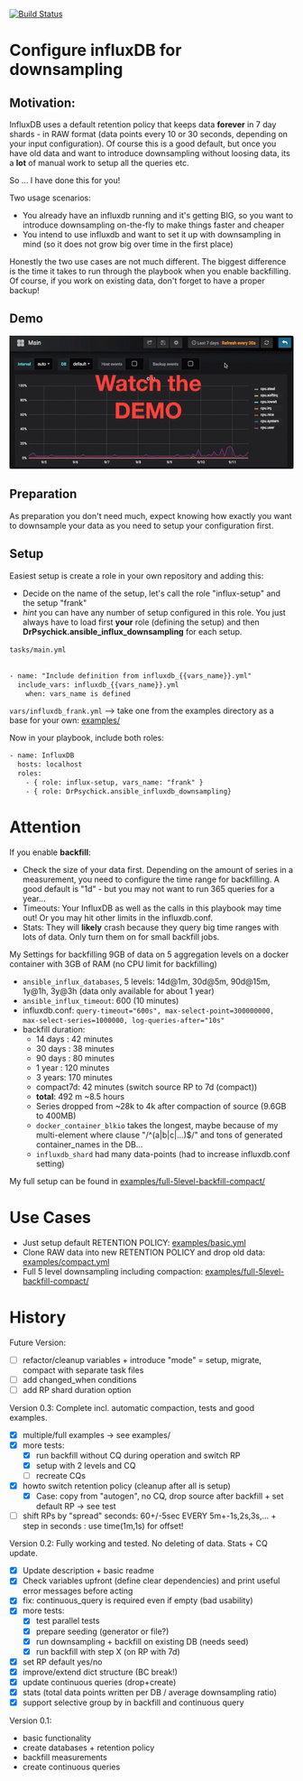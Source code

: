 [![Build Status](https://travis-ci.org/DrPsychick/ansible-influx-downsampling.svg?branch=master)](https://travis-ci.org/DrPsychick/ansible-influx-downsampling)

Configure influxDB for downsampling
===================================

Motivation:
-----------
InfluxDB uses a default retention policy that keeps data **forever** in 7 day shards - in RAW format (data points every 10 or 30 seconds, depending on your input configuration).
Of course this is a good default, but once you have old data and want to introduce downsampling without loosing data, its a **lot** of manual work to setup all the queries etc.

So ... I have done this for you!

Two usage scenarios:
* You already have an influxdb running and it's getting BIG, so you want to introduce downsampling on-the-fly to make things faster and cheaper
* You intend to use influxdb and want to set it up with downsampling in mind (so it does not grow big over time in the first place)

Honestly the two use cases are not much different. The biggest difference is the time it takes to run through the playbook when you enable backfilling. Of course, if you work on existing data, don't forget to have a proper backup!

Demo
----

[![Watch the demo](examples/ansible_influx_downsampling-demo.png)](examples/ansible_influx_downsampling-demo.mp4)


Preparation
-----------
As preparation you don't need much, expect knowing how exactly you want to downsample your data as you need to setup your configuration first.

Setup
-----

Easiest setup is create a role in your own repository and adding this:
* Decide on the name of the setup, let's call the role "influx-setup" and the setup "frank"
* *hint* you can have any number of setup configured in this role. You just always have to load first **your** role (defining the setup) and then **DrPsychick.ansible_influx_downsampling** for each setup.

`tasks/main.yml`
```---

- name: "Include definition from influxdb_{{vars_name}}.yml"
  include_vars: influxdb_{{vars_name}}.yml
    when: vars_name is defined
```

`vars/influxdb_frank.yml`
--> take one from the examples directory as a base for your own: [examples/](examples/)

Now in your playbook, include both roles:
```
- name: InfluxDB 
  hosts: localhost
  roles: 
    - { role: influx-setup, vars_name: "frank" }
    - { role: DrPsychick.ansible_influxdb_downsampling}
```


Attention
=========
If you enable **backfill**:
* Check the size of your data first. Depending on the amount of series in a measurement, you need to configure the time range for backfilling. A good default is "1d" - but you may not want to run 365 queries for a year...
* Timeouts: Your InfluxDB as well as the calls in this playbook may time out! Or you may hit other limits in the influxdb.conf.
* Stats: They will **likely** crash because they query big time ranges with lots of data. Only turn them on for small backfill jobs.

My Settings for backfilling 9GB of data on 5 aggregation levels on a docker container with 3GB of RAM (no CPU limit for backfilling)
* `ansible_influx_databases`, 5 levels: 14d@1m, 30d@5m, 90d@15m, 1y@1h, 3y@3h (data only available for about 1 year)
* `ansible_influx_timeout`: 600 (10 minutes)
* influxdb.conf: `query-timeout="600s", max-select-point=300000000, max-select-series=1000000, log-queries-after="10s"`
* backfill duration: 
  * 14 days :  42 minutes
  * 30 days :  38 minutes
  * 90 days :  80 minutes
  *  1 year : 120 minutes
  *  3 years: 170 minutes
  * compact7d: 42 minutes (switch source RP to 7d (compact))
  * **total**: 492 m ~8.5 hours
  * Series dropped from ~28k to 4k after compaction of source (9.6GB to 400MB)
  * `docker_container_blkio` takes the longest, maybe because of my multi-element where clause "/^(a|b|c|...)$/" and tons of generated container_names in the DB...
  * `influxdb_shard` had many data-points (had to increase influxdb.conf setting)

My full setup can be found in [examples/full-5level-backfill-compact/](examples/full-5level-backfill-compact/)

Use Cases
=========

* Just setup default RETENTION POLICY: [examples/basic.yml](examples/basic.yml)
* Clone RAW data into new RETENTION POLICY and drop old data: [examples/compact.yml](examples/compact.yml)
* Full 5 level downsampling including compaction: [examples/full-5level-backfill-compact/](examples/full-5level-backfill-compact/)

History
=======

Future Version:
* [ ] refactor/cleanup variables + introduce "mode" = setup, migrate, compact with separate task files
* [ ] add changed_when conditions
* [ ] add RP shard duration option

Version 0.3: Complete incl. automatic compaction, tests and good examples.

* [x] multiple/full examples -> see examples/
* [x] more tests:
   * [x] run backfill without CQ during operation and switch RP
   * [x] setup with 2 levels and CQ
   * [ ] recreate CQs
* [x] howto switch retention policy (cleanup after all is setup)
   * [x] Case: copy from "autogen", no CQ, drop source after backfill + set default RP -> see test
* [ ] shift RPs by "spread" seconds: 60+/-5sec EVERY 5m+-1s,2s,3s,... + step in seconds : use time(1m,1s) for offset!

Version 0.2: Fully working and tested. No deleting of data. Stats + CQ update.

* [x] Update description + basic readme
* [x] Check variables upfront (define clear dependencies) and print useful error messages before acting
* [x] fix: continuous_query is required even if empty (bad usability)
* [x] more tests: 
   * [x] test parallel tests
   * [x] prepare seeding (generator or file?)
   * [x] run downsampling + backfill on existing DB (needs seed)
   * [x] run backfill with step X (on RP with 7d)
* [x] set RP default yes/no
* [x] improve/extend dict structure (BC break!)
* [x] update continuous queries (drop+create)
* [x] stats (total data points written per DB / average downsampling ratio)
* [x] support selective group by in backfill and continuous query

Version 0.1:

* basic functionality
* create databases + retention policy
* backfill measurements
* create continuous queries
